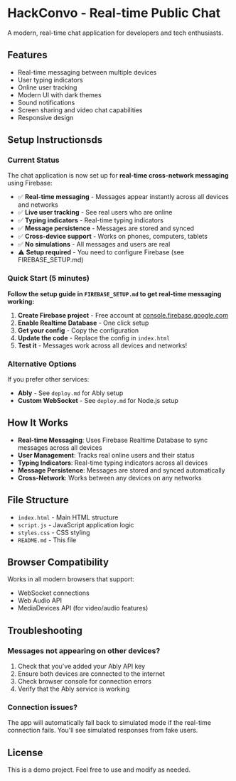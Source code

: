 # HackConvo - Real-time Public Chat

A modern, real-time chat application for developers and tech enthusiasts.

## Features

- Real-time messaging between multiple devices
- User typing indicators
- Online user tracking
- Modern UI with dark themes
- Sound notifications
- Screen sharing and video chat capabilities
- Responsive design

## Setup Instructionsds

### Current Status

The chat application is now set up for **real-time cross-network messaging** using Firebase:

- ✅ **Real-time messaging** - Messages appear instantly across all devices and networks
- ✅ **Live user tracking** - See real users who are online
- ✅ **Typing indicators** - Real-time typing indicators
- ✅ **Message persistence** - Messages are stored and synced
- ✅ **Cross-device support** - Works on phones, computers, tablets
- ✅ **No simulations** - All messages and users are real
- ⚠️ **Setup required** - You need to configure Firebase (see FIREBASE_SETUP.md)

### Quick Start (5 minutes)

**Follow the setup guide in `FIREBASE_SETUP.md` to get real-time messaging working:**

1. **Create Firebase project** - Free account at [console.firebase.google.com](https://console.firebase.google.com/)
2. **Enable Realtime Database** - One click setup
3. **Get your config** - Copy the configuration
4. **Update the code** - Replace the config in `index.html`
5. **Test it** - Messages work across all devices and networks!

### Alternative Options

If you prefer other services:
- **Ably** - See `deploy.md` for Ably setup
- **Custom WebSocket** - See `deploy.md` for Node.js setup

## How It Works

- **Real-time Messaging**: Uses Firebase Realtime Database to sync messages across all devices
- **User Management**: Tracks real online users and their status
- **Typing Indicators**: Real-time typing indicators across all devices
- **Message Persistence**: Messages are stored and synced automatically
- **Cross-Network**: Works between any devices on any networks

## File Structure

- `index.html` - Main HTML structure
- `script.js` - JavaScript application logic
- `styles.css` - CSS styling
- `README.md` - This file

## Browser Compatibility

Works in all modern browsers that support:
- WebSocket connections
- Web Audio API
- MediaDevices API (for video/audio features)

## Troubleshooting

### Messages not appearing on other devices?

1. Check that you've added your Ably API key
2. Ensure both devices are connected to the internet
3. Check browser console for connection errors
4. Verify that the Ably service is working

### Connection issues?

The app will automatically fall back to simulated mode if the real-time connection fails. You'll see simulated responses from fake users.

## License

This is a demo project. Feel free to use and modify as needed. 